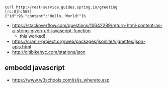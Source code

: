 
```
curl http://rest-service.guides.spring.io/greeting                                                               [rc:0|h:508]
{"id":96,"content":"Hello, World!"}%
```
- https://stackoverflow.com/questions/10642289/return-html-content-as-a-string-given-url-javascript-function
  - this worked!
- https://cran.r-project.org/web/packages/jsonlite/vignettes/json-apis.html
- http://citibikenyc.com/stations/json
## embedd javascript
- https://www.w3schools.com/js/js_whereto.asp
